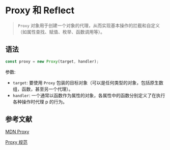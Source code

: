 # Proxy 和 Reflect

> `Proxy` 对象用于创建一个对象的代理，从而实现基本操作的拦截和自定义（如属性查找、赋值、枚举、函数调用等）。

## 语法

``` js
const proxy = new Proxy(target, handler);
```

参数:

- `target`: 要使用 `Proxy` 包装的目标对象（可以是任何类型的对象，包括原生数组，函数，甚至另一个代理）。
- `handler`: 一个通常以函数作为属性的对象，各属性中的函数分别定义了在执行各种操作时代理 p 的行为。

## 参考文献

[MDN Proxy](https://developer.mozilla.org/en-US/docs/Web/JavaScript/Reference/Global_Objects/Proxy)

[Proxy 规范](https://tc39.es/ecma262/#sec-proxy-object-internal-methods-and-internal-slots)
